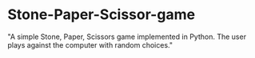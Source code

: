 # Stone-Paper-Scissor-game
"A simple Stone, Paper, Scissors game implemented in Python. The user plays against the computer with random choices."
